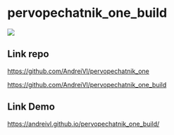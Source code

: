 # pervopechatnik_one_build

![](https://andreivl.github.io/pervopechatnik_one_build/images/preview-img-pervopechatnik-one.jpg)

## Link repo
https://github.com/AndreiVl/pervopechatnik_one

https://github.com/AndreiVl/pervopechatnik_one_build

## Link Demo
https://andreivl.github.io/pervopechatnik_one_build/